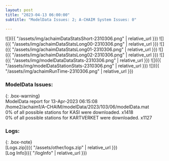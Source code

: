 ```yaml
---
layout: post
title: "2023-04-13 06:00:00"
subtitle: "ModelData Issues: 2; A-CHAIM System Issues: 0"

---
```


![]({{ "/assets/img/achaimDataStatsShort-2310306.png" | relative_url }})
![]({{ "/assets/img/achaimDataStatsLong00-2310306.png" | relative_url }})
![]({{ "/assets/img/achaimDataStatsLong01-2310306.png" | relative_url }})
![]({{ "/assets/img/achaimDataStatsLong02-2310306.png" | relative_url }})
![]({{ "/assets/img/modelDataDataStats-2310306.png" | relative_url }})
![]({{ "/assets/img/modelDataStationStats-2310306.png" | relative_url }})
![]({{ "/assets/img/achaimRunTime-2310306.png" | relative_url }})


### ModelData Issues:  
  
{: .box-warning}  
 ModelData report for 13-Apr-2023 06:15:08   
 /home2/achaim1/A-CHAIM/modelData/2023/103/06/modelData.mat   
 0% of all possible stations for KASI were downloaded. x1418   
 0% of all possible stations for KARTVERKET were downloaded. x1127   
  


### Logs:  
  
{: .box-note}  
[Logs.zip]({{ "/assets/other/logs.zip" | relative_url }})  
[Log Info]({{ "/logInfo" | relative_url }})  
